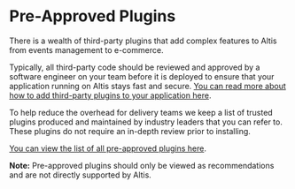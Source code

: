 # Pre-Approved Plugins

There is a wealth of third-party plugins that add complex features to Altis from events management to e-commerce.

Typically, all third-party code should be reviewed and approved by a software engineer on your team before it is deployed to ensure that your application running on Altis stays fast and secure. [You can read more about how to add third-party plugins to your application here](docs://getting-started/third-party-plugins.md).

To help reduce the overhead for delivery teams we keep a list of trusted plugins produced and maintained by industry leaders that you can refer to. These plugins do not require an in-depth review prior to installing.

[You can view the list of all pre-approved plugins here](https://www.altis-dxp.com/resources/pre-approved-plugins/).

**Note:** Pre-approved plugins should only be viewed as recommendations and are not directly supported by Altis.
